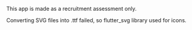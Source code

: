 This app is made as a recruitment assessment only.

Converting SVG files into .ttf failed, so flutter_svg library used for icons.
